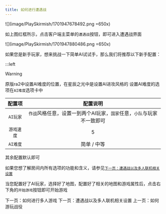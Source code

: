 ```yaml
---
title: 如何进行遭遇战
---
```


![](image/PlaySkirmish/1701947678492.png =650x)

如上图红框所示，点击客户端主菜单的`遭遇战`按钮，即可进入遭遇战界面

![](image/PlaySkirmish/1701947880486.png =650x)

如果您是新手玩家，想来挑战一下简单AI试试手，那么我们将推荐以下新手配置：

:::left

> [!warning]
> 原版ra2中设置AI难度的位置，在星辰之光中是设置AI进攻风格的
> 设置AI难度的选项在`AI难度`选项卡中

|   配置项   |                                配置说明                                |
| :--------: | :--------------------------------------------------------------------: |
|  `AI玩家`  | `作战`风格任意，设置一到两个AI玩家，`国家`任意，`小队`与玩家不一致即可 |
| `游戏速度` |                                   5                                    |
|  `AI难度`  |                              简单 / 中等                               |

其余配置默认即可

如果您想了解房间内所有选项的功能和含义，请参见[`下一页：遭遇战以及多人联机相关设置`](./BattleSetting.md)

当您配置好了AI玩家，选择好了地图，配置好了相关的地图和游戏属性后，点击右下角的`开始游戏`按钮即可开始游戏

<GuideButton to="/QuickStart/PlayOnline">下一页：如何进行多人游戏</GuideButton>
<GuideButton to="/QuickStart/BattleSetting">下一页：遭遇战以及多人联机相关设置</GuideButton>
<GuideButton to="/QuickStart/PlayMission">上一页：如何游玩战役</GuideButton>

